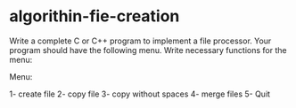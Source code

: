 # algorithin-fie-creation
Write a complete C or C++ program to implement a file processor. Your program should have the following menu. Write necessary functions for the menu:

Menu:

1- create file
2- copy file
3- copy without spaces 
4- merge files 
5- Quit
